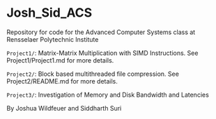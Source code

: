 # Josh_Sid_ACS
Repository for code for the Advanced Computer Systems class at Rensselaer Polytechnic Institute

`Project1/`: Matrix-Matrix Multiplication with SIMD Instructions. See Project1/Project1.md for more details.

`Project2/`: Block based multithreaded file compression. See Project2/README.md for more details.

`Project3/`: Investigation of Memory and Disk Bandwidth and Latencies

By Joshua Wildfeuer and Siddharth Suri
